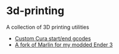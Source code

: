# 3d-printing

A collection of 3D printing utilities

- [Custom Cura start/end gcodes](./cura)
- [A fork of Marlin for my modded Ender 3](https://github.com/majabojarska/Marlin/tree/ender3_maja)
